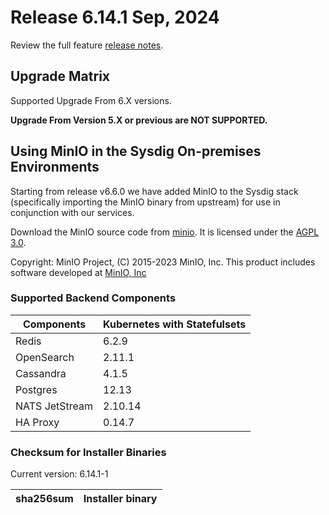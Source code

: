 Release 6.14.1 Sep, 2024
===

Review the full feature [release notes](https://docs.sysdig.com/en/sysdig-on-premises-release-notes.html).

Upgrade Matrix
---

Supported Upgrade From 6.X versions.

**Upgrade From Version 5.X or previous are NOT SUPPORTED.**

## Using MinIO in the Sysdig On-premises Environments

Starting from release v6.6.0 we have added MinIO to the Sysdig stack (specifically importing the MinIO binary from upstream) for use in conjunction with our services.

Download the MinIO source code from [minio](https://github.com/minio/minio). It is licensed under the [AGPL 3.0](https://github.com/minio/minio/blob/master/LICENSE).

Copyright: MinIO Project, (C) 2015-2023 MinIO, Inc. This product includes software developed at [MinIO, Inc](https://min.io/)

### Supported Backend Components

| **Components** | **Kubernetes with Statefulsets** |
|---|---|
| Redis                      | 6.2.9 |
| OpenSearch                 | 2.11.1 |
| Cassandra                  | 4.1.5 |
| Postgres                   | 12.13 |
| NATS JetStream             | 2.10.14 |
| HA Proxy                   | 0.14.7 |


### Checksum for Installer Binaries

Current version: 6.14.1-1

| **sha256sum** | **Installer binary** |
|---|---|
